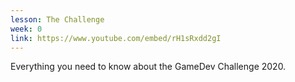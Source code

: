 ```yaml
---
lesson: The Challenge
week: 0
link: https://www.youtube.com/embed/rH1sRxdd2gI
---
```

Everything you need to know about the GameDev Challenge 2020.